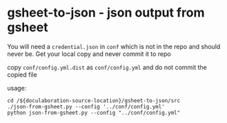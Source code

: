 # gsheet-to-json - json output from gsheet
You will need a ```credential.json``` in ```conf``` which is not in the repo and should never be. Get your local copy and never commit it to repo

copy ```conf/config.yml.dist``` as ```conf/config.yml``` and do not commit the copied file

usage:
```
cd /${doculaboration-source-location}/gsheet-to-json/src
./json-from-gsheet.py --config '../conf/config.yml'
python json-from-gsheet.py --config "../conf/config.yml"
```
